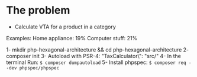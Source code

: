# The problem
- Calculate VTA for a product in a category

Examples:
    Home appliance: 19%
    Computer stuff: 21%
    

1- mkdir php-hexagonal-architecture && cd php-hexagonal-architecture
2- composer init
3- Autoload with PSR-4: "TaxCalculator\\": "src/"
4- In the terminal Run:  `$ composer dumpautoload`
5- Install phpspec: `$ composer req --dev phpspec/phpspec`